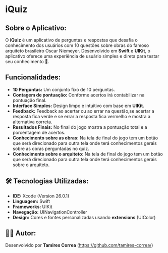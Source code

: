 # iQuiz

## **Sobre o Aplicativo:**

O **iQuiz** é um aplicativo de perguntas e respostas que desafia o conhecimento dos usuários com 10 questões sobre obras do famoso arquiteto brasileiro Oscar Niemeyer. Desenvolvido em **Swift** e **UIKit**, o aplicativo oferece uma experiência de usuário simples e direta para testar seu conhecimento 🧠.

## **Funcionalidades:**

* **10 Perguntas:** Um conjunto fixo de 10 perguntas.
* **Contagem de pontuação:** Conforme acertos irá contabilizar na pontuação final.
* **Interface Simples:** Design limpo e intuitivo com base em **UIKit**. 
* **Feedback:** Feedback ao acertar ou ao errar na questão,se acertar a resposta fica verde e se errar a resposta fica vermelho e mostra a alternativa correta.
* **Resultados Finais:** No final do jogo mostra a pontuação total e a porcentagem de acertos.
* **Conhecimento sobre as obras:** Na tela de final do jogo tem um botão que será direcionado para outra tela onde terá conhecimentos gerais sobre as obras perguntadas no quiz.
* **Conhecimento sobre o arquiteto:** Na tela de final do jogo tem um botão que será direcionado para outra tela onde terá conhecimentos gerais sobre o arquiteto.

## 🛠️ **Tecnologias Utilizadas:**

* **IDE:** Xcode (Version 26.0.1)
* **Linguagem:** Swift
* **Frameworks:** UIKit
* **Navegação:** UINavigationController
* **Design:** Cores e fontes personalizadas usando **extensions** (UIColor)

## 👩‍💻 **Autor:**

Desenvolvido por **Tamires Correa** (https://github.com/tamires-correa/)



